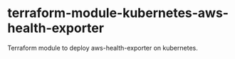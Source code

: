 # terraform-module-kubernetes-aws-health-exporter

Terraform module to deploy aws-health-exporter on kubernetes.